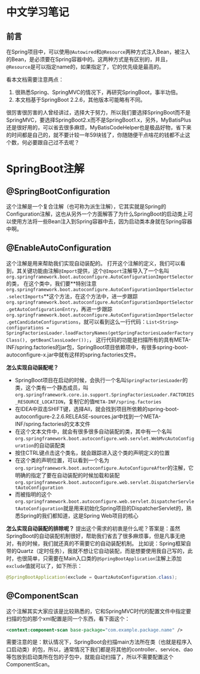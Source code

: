 # 中文学习笔记
## 前言
在Spring项目中，可以使用`@Autowired`和`@Resource`两种方式注入Bean，被注入的Bean，是必须要在Spring容器中的。这两种方式是有区别的，并且，`@Resource`是可以指定name的，如果指定了，它的优先级是最高的。

看本文档需要注意两点：
1. 很熟悉Spring、SpringMVC的情况下，再研究SpringBoot，事半功倍。
2. 本文档基于SpringBoot 2.2.6，其他版本可能略有不同。

很厉害很厉害的人曾经讲过，选择大于努力，所以我们要选择SpringBoot而不是SpringMVC，要选择SpringBoot2.x而不是SpringBoot1.x，另外，MyBatisPlus还是很好用的，可以省去很多麻烦，MyBatisCodeHelper也是极品好物，省下来的时间都是自己的，就不要计较一年59块钱了，你随随便干点啥花的钱都不止这个数，何必要跟自己过不去呢？

# SpringBoot注解
## @SpringBootConfiguration
这个注解是一个复合注解（也可称为派生注解），它其实就是Spring的Configuration注解，这也从另外一个方面解答了为什么SpringBoot的启动类上可以使用方法将一些Bean注入到Spring容器中去，因为启动类本身就在Spring容器中啊。

## @EnableAutoConfiguration
这个注解是用来帮助我们实现自动装配的。
打开这个注解的定义，我们可以看到，其关键功能由注解`@Import`提供，这个`@Import`注解导入了一个名叫`org.springframework.boot.autoconfigure.AutoConfigurationImportSelector`的类，
在这个类中，我们要**特别注意`org.springframework.boot.autoconfigure.AutoConfigurationImportSelector.selectImports`**这个方法，在这个方法中，进一步跟踪`org.springframework.boot.autoconfigure.AutoConfigurationImportSelector.getAutoConfigurationEntry`，再进一步跟踪`org.springframework.boot.autoconfigure.AutoConfigurationImportSelector.getCandidateConfigurations`，就可以看到这么一行代码：`List<String> configurations = SpringFactoriesLoader.loadFactoryNames(getSpringFactoriesLoaderFactoryClass(), getBeanClassLoader());`，
这行代码的功能是扫描所有的具有META-INF/spring.factories的jar包，SpringBoot项目依赖项中，有很多spring-boot-autoconfigure-x.jar中就有这样的spring.factories文件。


**怎么实现自动装配呢？**
- SpringBoot项目在启动的时候，会执行一个名叫`SpringFactoriesLoader`的类，这个类有一个静态成员，叫`org.springframework.core.io.support.SpringFactoriesLoader.FACTORIES_RESOURCE_LOCATION`，复制它的值`META-INF/spring.factories`
- 在IDEA中双击SHIFT键，选择All，就会找到项目所依赖的spring-boot-autoconfigure-2.2.6.RELEASE-sources.jar中找到一个META-INF/spring.factories的文本文件
- 在这个文本文件中，就会有很多很多自动装配的类，其中有一个名叫`org.springframework.boot.autoconfigure.web.servlet.WebMvcAutoConfiguration`的自动装配类
- 按住CTRL键点击这个类名，就会跟踪进入这个类的声明定义的位置
- 在这个类的声明位置，可以看到一个名为`org.springframework.boot.autoconfigure.AutoConfigureAfter`的注解，它明确的指定了要在自动装配的时候加载和装配`org.springframework.boot.autoconfigure.web.servlet.DispatcherServletAutoConfiguration`
- 而被指明的这个`org.springframework.boot.autoconfigure.web.servlet.DispatcherServletAutoConfiguration`就是用来初始化Spring项目的DispatcherServlet的，熟悉Spring的我们都知道，这是Spring Web项目的核心

**怎么实现自动装配的排除呢？**
提出这个需求的初衷是什么呢？答案是：虽然SpringBoot的自动装配机制很好，帮助我们省去了很多麻烦事，但是凡事无绝对，有的时候，我们就还真的不需要它的自动装配机制。
比如说：Spring框架自带的Quartz（定时任务），我就不想让它自动装配，而是想要使用我自己写的，此时，也很简单，只需要在Main入口类的`@SpringBootApplication`注解上添加`exclude`值就可以了，如下所示：
```java
@SpringBootApplication(exclude = QuartzAutoConfiguration.class);
```

## @ComponentScan
这个注解其实大家应该是比较熟悉的，它和SpringMVC时代的配置文件中指定要扫描的包的那个xml配置是同一个东西，看下面这个：
```xml
<context:component-scan base-package="com.example.package.name" />
```
需要注意的是：默认情况下，SpringBoot会扫描main方法所在类（也就是程序入口启动类）的包，所以，通常情况下我们都是将其他的controller、service、dao等包放到启动类所在包的子包中，就能自动扫描了，所以不需要配置这个ComponentScan。

